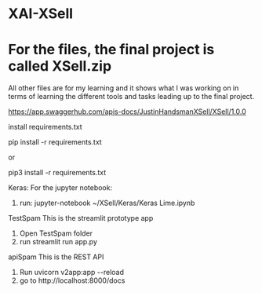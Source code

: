 # XAI-XSell

# For the files, the final project is called XSell.zip
All other files are for my learning and it shows what I was working on in terms of learning the different tools and tasks leading up to the final project.

https://app.swaggerhub.com/apis-docs/JustinHandsmanXSell/XSell/1.0.0


install requirements.txt

pip install -r requirements.txt

or

pip3 install -r requirements.txt

Keras:
For the jupyter notebook:
1) run:
  jupyter-notebook  ~/XSell/Keras/Keras Lime.ipynb
  
TestSpam
This is the streamlit prototype app
1) Open TestSpam folder
2) run
  streamlit run app.py
  
  
apiSpam
This is the REST API
1) Run uvicorn v2app:app --reload
2) go to http://localhost:8000/docs







